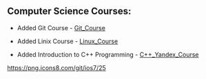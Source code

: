 ## Computer Science Courses:


+ Added Git Course - [Git_Course](https://github.com/9weiss6/Courses/tree/master/Git/Applied%20Computer%20Science.%20Git)

+ Added Linix Course - [Linux_Course](https://github.com/9weiss6/Courses/tree/master/Linux/Introduction_to_Linux.%20Stepik.org)

+ Added Introduction to C++ Programming - [C++_Yandex_Course](https://github.com/9weiss6/Courses/tree/master/Programming/C%2B%2B/Introduction_to_C%2B%2B_programmming)


https://png.icons8.com/git/ios7/25



